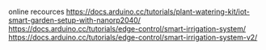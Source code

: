 online recources
	https://docs.arduino.cc/tutorials/plant-watering-kit/iot-smart-garden-setup-with-nanorp2040/
	https://docs.arduino.cc/tutorials/edge-control/smart-irrigation-system/
	https://docs.arduino.cc/tutorials/edge-control/smart-irrigation-system-v2/
	